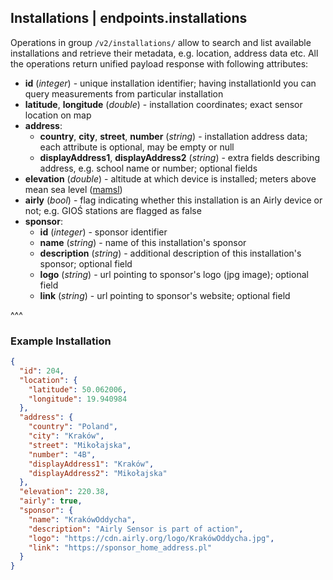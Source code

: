 ## Installations | endpoints.installations

Operations in group `/v2/installations/` allow to search and list available installations and retrieve their metadata, e.g. location, address data etc. All the operations return unified payload response with following attributes:
- **id** (_integer_) - unique installation identifier; having installationId you can query measurements from particular installation
- **latitude**, **longitude** (_double_) - installation coordinates; exact sensor location on map
- **address**:
    - **country**, **city**, **street**, **number** (_string_) - installation address data; each attribute is optional, may be empty or null
    - **displayAddress1**, **displayAddress2** (_string_) - extra fields describing address, e.g. school name or number; optional fields
- **elevation** (_double_) - altitude at which device is installed; meters above mean sea level ([mamsl](https://en.wikipedia.org/wiki/Metres_above_sea_level))
- **airly** (_bool_) - flag indicating whether this installation is an Airly device or not; e.g. GIOŚ stations are flagged as false
- **sponsor**:
    - **id** (_integer_) - sponsor identifier
    - **name** (_string_) - name of this installation's sponsor
    - **description** (_string_) - additional description of this installation's sponsor; optional field
    - **logo** (_string_) - url pointing to sponsor's logo (jpg image); optional field
    - **link** (_string_) - url pointing to sponsor's website; optional field

^^^

### Example Installation

```json
{
  "id": 204,
  "location": {
    "latitude": 50.062006,
    "longitude": 19.940984
  },
  "address": {
    "country": "Poland",
    "city": "Kraków",
    "street": "Mikołajska",
    "number": "4B",
    "displayAddress1": "Kraków",
    "displayAddress2": "Mikołajska"
  },
  "elevation": 220.38,
  "airly": true,
  "sponsor": {
    "name": "KrakówOddycha",
    "description": "Airly Sensor is part of action",
    "logo": "https://cdn.airly.org/logo/KrakówOddycha.jpg",
    "link": "https://sponsor_home_address.pl"
  }
}
```
